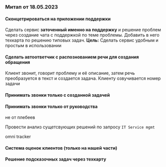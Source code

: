 ### Митап от 18.05.2023

#### Сконцетрироваться на приложении поддержки

Сделать сервис **заточенный именно на поддержку** и решение проблем через создание чата с поддержкой по теме проблемы. Добавить в него техкарта по решению типовых задач.
**Цель:** Сделать сервис удобным и простым в использовании

#### Сделать автоответчик с распознованием речи для создания обращения

Клиент звонит, говорит проблему и её описание, затем речь преобразуется в текст и создается задача. Клиенту озвучивается номер задачи

#### Принимать звонки только с созданной задачей

#### Принимать звонки только от руководства
не от плебеев

Провести анализ сущетсвующих решений по запросу
`IT Service mgmt`

omni tracker

#### Система оценок клиентов (только на нашей части)

#### Решение подсказочных задач через техкарту